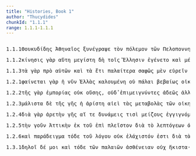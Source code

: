 ```yaml
---
title: "Histories, Book 1"
author: "Thucydides"
chunkId: "1.1.1"
range: 1.1.1-1.1.1
---
```


<pre class="greek prose syntax" data-urn="urn:cts:greekLit:tlg0003.tlg001"><p><span class="subdoc" data-subdoc="1.1.1">1.1.1</span><span class="sentence"><span class=" nominative" data-flags="n-s---mn-" data-head="3" data-id="1" data-lemma="Θουκυδίδης">Θουκυδίδης </span><span class=" nominative" data-flags="n-s---mn-" data-head="1" data-id="2" data-lemma="Ἀθηναῖος">Ἀθηναῖος </span><span class="verb " data-def="write, note down, have" data-flags="v3saia---" data-head="0" data-id="3" data-lemma="συγγράφω">ξυνέγραψε </span><span class=" accusative" data-flags="l-s---ma-" data-head="5" data-id="4" data-lemma="ὁ">τὸν </span><span class=" accusative" data-def="war, battle, fight, single combat" data-flags="n-s---ma-" data-head="10" data-id="5" data-lemma="πόλεμος">πόλεμον </span><span class=" genitive" data-flags="l-p---mg-" data-head="7" data-id="6" data-lemma="ὁ">τῶν </span><span class=" genitive" data-def="" data-flags="n-p---mg-" data-head="8" data-id="7" data-lemma="Πελοποννήσιοι">Πελοποννησίων </span><span class=" " data-flags="c--------" data-head="5" data-id="8" data-lemma="καί">καὶ </span><span class=" genitive" data-flags="n-p---mg-" data-head="8" data-id="9" data-lemma="Ἀθήναιος">Ἀθηναίων</span><span class=" " data-flags="u--------" data-head="3" data-id="10" data-lemma=",">, </span><span class=" " data-def="so, thus, as, how" data-flags="c--------" data-head="10" data-id="11" data-lemma="ὡς">ὡς </span><span class="verb " data-def="to be at war, make war, with" data-flags="v3paia---" data-head="11" data-id="12" data-lemma="πολεμέω">ἐπολέμησαν </span><span class=" " data-def="on the side of, in the direction of, from, at, to, práti" data-flags="r--------" data-head="12" data-id="13" data-lemma="πρός">πρὸς </span><span class=" accusative" data-def="of one another, to one another, one another, mutually, reciprocally, one another" data-flags="p-p---ma-" data-head="13" data-id="14" data-lemma="ἀλλήλων">ἀλλήλους</span><span class=" " data-flags="u--------" data-head="19" data-id="15" data-lemma=",">, </span><span class="verb nominative" data-def="to be first, begin, make a beginning, to be the aggressor" data-flags="v-sapmmn-" data-head="19" data-id="16" data-lemma="ἄρχω">ἀρξάμενος </span><span class=" " data-def="straight, direct, the vertical, by the straight road" data-flags="d--------" data-head="16" data-id="17" data-lemma="εὐθύς">εὐθὺς </span><span class="verb genitive" data-flags="v-sppeng-" data-head="16" data-id="18" data-lemma="καθιστάω">καθισταμένου </span><span class=" " data-flags="c--------" data-head="3" data-id="19" data-lemma="καί">καὶ </span><span class="verb nominative" data-def="hope for, look for, expect, hope to" data-flags="v-sapamn-" data-head="19" data-id="20" data-lemma="ἐλπίζω">ἐλπίσας </span><span class=" accusative" data-def="big, full-grown, elder" data-flags="a-s---ma-" data-head="24" data-id="21" data-lemma="μέγας">μέγαν </span><span class=" " data-flags="d--------" data-head="24" data-id="22" data-lemma="τε">τε </span><span class="verb " data-flags="v--fnm---" data-head="20" data-id="23" data-lemma="εἰμί">ἔσεσθαι </span><span class=" " data-flags="c--------" data-head="23" data-id="24" data-lemma="καί">καὶ </span><span class=" accusative" data-def="worthy of mention, remarkable, of note, important, worthy" data-flags="a-s---mas" data-head="24" data-id="25" data-lemma="ἀξιόλογος">ἀξιολογώτατον </span><span class=" genitive" data-flags="l-p---mg-" data-head="27" data-id="26" data-lemma="ὁ">τῶν </span><span class="verb genitive" data-def="come forward, came in sight, to be born before, exist before" data-flags="v-prpemg-" data-head="25" data-id="27" data-lemma="προγίγνομαι">προγεγενημένων</span><span class=" " data-flags="u--------" data-head="24" data-id="28" data-lemma=",">, </span><span class="verb nominative" data-def="assign, ordain, appoint, am arranging" data-flags="v-sppemn-" data-head="40" data-id="29" data-lemma="τεκμαίρομαι">τεκμαιρόμενος </span><span class=" " data-flags="c--------" data-head="29" data-id="30" data-lemma="ὅτι">ὅτι </span><span class="verb nominative" data-def="to be in full bloom, at the prime, flourish, abound in, to be strong enough" data-flags="v-pppamn-" data-head="33" data-id="31" data-lemma="ἀκμάζω">ἀκμάζοντές </span><span class=" " data-flags="d--------" data-head="40" data-id="32" data-lemma="τε">τε </span><span class="verb " data-flags="v3piia---" data-head="30" data-id="33" data-lemma="εἶμι">ᾖσαν </span><span class=" " data-def="into, to, into" data-flags="r--------" data-head="36" data-id="34" data-lemma="εἰς">ἐς </span><span class=" accusative" data-def="self, him, her, it, the very one, the same" data-flags="a-s---ma-" data-head="34" data-id="35" data-lemma="αὐτός">αὐτὸν </span><span class=" nominative" data-def="either, both of two, each one" data-flags="a-p---mn-" data-head="33" data-id="36" data-lemma="ἀμφότερος">ἀμφότεροι </span><span class=" dative" data-def="preparation, to be prepared, preparation" data-flags="n-s---fd-" data-head="31" data-id="37" data-lemma="παρασκευή">παρασκευῇ </span><span class=" dative" data-flags="l-s---fd-" data-head="37" data-id="38" data-lemma="ὁ">τῇ </span><span class=" dative" data-flags="a-s---fd-" data-head="37" data-id="39" data-lemma="πᾶς">πάσῃ </span><span class=" " data-flags="c--------" data-head="3" data-id="40" data-lemma="καί">καὶ </span><span class=" accusative" data-flags="l-s---na-" data-head="43" data-id="41" data-lemma="ὁ">τὸ </span><span class=" accusative" data-flags="a-s---na-" data-head="43" data-id="42" data-lemma="ἄλλος">ἄλλο </span><span class=" accusative" data-def="Hellenic, Greek, the Greek language, the Greeks" data-flags="a-s---na-" data-head="45" data-id="43" data-lemma="Ἑλληνικός">Ἑλληνικὸν </span><span class="verb nominative" data-def="Inscr. destombeaux des rois, I know, a)ware" data-flags="v-sppamn-" data-head="40" data-id="44" data-lemma="ὁράω">ὁρῶν </span><span class="verb accusative" data-flags="v-sppena-" data-head="48" data-id="45" data-lemma="συνιστάω">ξυνιστάμενον </span><span class=" " data-def="on the side of, in the direction of, from, at, to, práti" data-flags="r--------" data-head="45" data-id="46" data-lemma="πρός">πρὸς </span><span class=" accusative" data-def="each of two, each singly, both" data-flags="a-p---ma-" data-head="46" data-id="47" data-lemma="ἑκάτερος">ἑκατέρους</span><span class=" " data-flags="u--------" data-head="44" data-id="48" data-lemma=",">, </span><span class=" accusative" data-flags="l-s---na-" data-head="58" data-id="49" data-lemma="ὁ">τὸ </span><span class=" " data-def="indeed, of a truth, but, indeed" data-flags="d--------" data-head="54" data-id="50" data-lemma="μέν">μὲν </span><span class=" " data-def="straight, direct, the vertical, by the straight road" data-flags="d--------" data-head="58" data-id="51" data-lemma="εὐθύς">εὐθύς</span><span class=" " data-flags="u--------" data-head="58" data-id="52" data-lemma=",">, </span><span class=" accusative" data-flags="l-s---na-" data-head="56" data-id="53" data-lemma="ὁ">τὸ </span><span class=" " data-flags="c--------" data-head="48" data-id="54" data-lemma="δέ">δὲ </span><span class=" " data-flags="d--------" data-head="56" data-id="55" data-lemma="καί">καὶ </span><span class="verb accusative" data-flags="v-sppena-" data-head="54" data-id="56" data-lemma="διανοέομαι">διανοούμενον</span><span class=" " data-flags="u--------" data-head="0" data-id="57" data-lemma=".">. </span></span></p><p><span class="subdoc" data-subdoc="1.1.2">1.1.2</span><span class="sentence"><span class=" nominative" data-def="motion, emotions, dance" data-flags="n-s---fn-" data-head="18" data-id="1" data-lemma="κίνησις">κίνησις </span><span class=" " data-def="for, yes, . . , no, ay doubtless" data-flags="d--------" data-head="18" data-id="2" data-lemma="γάρ">γὰρ </span><span class=" nominative" data-def="this, u, this man here" data-flags="a-s---fn-" data-head="1" data-id="3" data-lemma="οὗτος">αὕτη </span><span class=" nominative" data-def="big, full-grown, elder" data-flags="a-s---fn-" data-head="8" data-id="4" data-lemma="μέγας">μεγίστη </span><span class=" " data-flags="d--------" data-head="4" data-id="5" data-lemma="δή">δὴ </span><span class=" dative" data-flags="l-p---md-" data-head="7" data-id="6" data-lemma="ὁ">τοῖς </span><span class=" dative" data-def="the Thessalian tribe of which Hellen was the reputed chief, non-Egyptian, pagan" data-flags="n-p---md-" data-head="9" data-id="7" data-lemma="Ἕλλην">Ἕλλησιν </span><span class="verb " data-def="come into a new state of being, come into being, to be born" data-flags="v3saim---" data-head="18" data-id="8" data-lemma="γίγνομαι">ἐγένετο </span><span class=" " data-flags="c--------" data-head="4" data-id="9" data-lemma="καί">καὶ </span><span class=" dative" data-def="share, portion, allotment, heritage, lot, destiny" data-flags="n-s---nd-" data-head="9" data-id="10" data-lemma="μέρος">μέρει </span><span class=" dative" data-def="any one, any thing, who? what?, si se" data-flags="a-s---nd-" data-head="10" data-id="11" data-lemma="τις">τινὶ </span><span class=" genitive" data-flags="l-p---mg-" data-head="13" data-id="12" data-lemma="ὁ">τῶν </span><span class=" genitive" data-def="barbarous, non-Greek, foreign, all non-Greek-speaking peoples" data-flags="n-p---mg-" data-head="10" data-id="13" data-lemma="βάρβαρος">βαρβάρων</span><span class=" " data-flags="u--------" data-head="15" data-id="14" data-lemma=",">, </span><span class=" " data-def="so, thus, as, how" data-flags="c--------" data-head="23" data-id="15" data-lemma="ὡς">ὡς </span><span class=" " data-flags="d--------" data-head="17" data-id="16" data-lemma="δέ">δὲ </span><span class="verb " data-def="said, avocam, vac" data-flags="v--ana---" data-head="15" data-id="17" data-lemma="εἶπον">εἰπεῖν </span><span class=" " data-flags="c--------" data-head="0" data-id="18" data-lemma="καί">καὶ </span><span class=" " data-flags="r--------" data-head="24" data-id="19" data-lemma="ἐπί">ἐπὶ </span><span class=" accusative" data-def="most, greatest, largest, most in vogue, the greatest number" data-flags="a-s---na-" data-head="19" data-id="20" data-lemma="πλεῖστος">πλεῖστον </span><span class=" genitive" data-def="man, gods, the men" data-flags="n-p---mg-" data-head="20" data-id="21" data-lemma="ἄνθρωπος">ἀνθρώπων</span><span class=" " data-flags="u--------" data-head="0" data-id="22" data-lemma=".">. </span></span></p><p><span class="subdoc" data-subdoc="1.1.3">1.1.3</span><span class="sentence"><span class=" accusative" data-flags="l-p---na-" data-head="5" data-id="1" data-lemma="ὁ">τὰ </span><span class=" " data-def="for, yes, . . , no, ay doubtless" data-flags="d--------" data-head="19" data-id="2" data-lemma="γάρ">γὰρ </span><span class=" " data-def="before, forth, before, in front of, in front of" data-flags="r--------" data-head="1" data-id="3" data-lemma="πρό">πρὸ </span><span class=" genitive" data-def="self, him, her, it, the very one, the same" data-flags="p-p---ng-" data-head="3" data-id="4" data-lemma="αὐτός">αὐτῶν </span><span class=" " data-flags="c--------" data-head="11" data-id="5" data-lemma="καί">καὶ </span><span class=" accusative" data-flags="l-p---na-" data-head="8" data-id="6" data-lemma="ὁ">τὰ </span><span class=" " data-def="yet, still, ever, already" data-flags="d--------" data-head="8" data-id="7" data-lemma="ἔτι">ἔτι </span><span class=" accusative" data-def="old in years, aged, a dotard" data-flags="a-p---nac" data-head="5" data-id="8" data-lemma="παλαιός">παλαίτερα </span><span class=" " data-def="clear, plain, distinct, distinctly legible, prominent" data-flags="d--------" data-head="11" data-id="9" data-lemma="σαφής">σαφῶς </span><span class=" " data-def="indeed, of a truth, but, indeed" data-flags="d--------" data-head="19" data-id="10" data-lemma="μέν">μὲν </span><span class="verb " data-def="find, find that, found" data-flags="v--ana---" data-head="16" data-id="11" data-lemma="εὑρίσκω">εὑρεῖν </span><span class=" " data-def="through, in a line, right through" data-flags="r--------" data-head="16" data-id="12" data-lemma="διά">διὰ </span><span class=" genitive" data-def="time, a, time" data-flags="n-s---mg-" data-head="14" data-id="13" data-lemma="χρόνος">χρόνου </span><span class=" accusative" data-def="great number, multitude, mass, greater number" data-flags="n-s---na-" data-head="12" data-id="14" data-lemma="πλῆθος">πλῆθος </span><span class=" nominative" data-def="unable, without strength, powerless, weakly, disabled for service" data-flags="a-p---nn-" data-head="16" data-id="15" data-lemma="ἀδύνατος">ἀδύνατα </span><span class="verb " data-flags="v3siia---" data-head="19" data-id="16" data-lemma="εἰμί">ἦν</span><span class=" " data-flags="u--------" data-head="16" data-id="17" data-lemma=",">, </span><span class=" " data-def="from out of, from, out of, forth from" data-flags="r--------" data-head="30" data-id="18" data-lemma="ἐκ">ἐκ </span><span class=" " data-flags="c--------" data-head="0" data-id="19" data-lemma="δέ">δὲ </span><span class=" genitive" data-def="sure sign, token, sure symptom" data-flags="n-p---ng-" data-head="18" data-id="20" data-lemma="τεκμήριον">τεκμηρίων </span><span class=" genitive" data-flags="p-p---ng-" data-head="23" data-id="21" data-lemma="ὅς">ὧν </span><span class=" " data-flags="r--------" data-head="26" data-id="22" data-lemma="ἐπί">ἐπὶ </span><span class=" accusative" data-flags="a-s---nas" data-head="22" data-id="23" data-lemma="μακρός">μακρότατον </span><span class="verb dative" data-def="behold, contemplate, examine, inspect, look out, watch" data-flags="v-sppamd-" data-head="25" data-id="24" data-lemma="σκοπέω">σκοποῦντί </span><span class=" dative" data-def="I at least, for my part, indeed, for myself, me, we two" data-flags="p1s---md-" data-head="27" data-id="25" data-lemma="ἐγώ">μοι </span><span class="verb " data-def="trust, put faith in, rely on, believe, believe" data-flags="v--ana---" data-head="27" data-id="26" data-lemma="πιστεύω">πιστεῦσαι </span><span class="verb " data-def="stand with the feet together, with closed feet, to be joined to" data-flags="v3spia---" data-head="20" data-id="27" data-lemma="συμβαίνω">ξυμβαίνει </span><span class=" " data-flags="d--------" data-head="29" data-id="28" data-lemma="οὐ">οὐ </span><span class=" accusative" data-def="big, full-grown, elder" data-flags="a-p---na-" data-head="31" data-id="29" data-lemma="μέγας">μεγάλα </span><span class="verb " data-def="use customarily, practise, to have, in common use" data-flags="v1spia---" data-head="19" data-id="30" data-lemma="νομίζω">νομίζω </span><span class="verb " data-def="come into a new state of being, come into being, to be born" data-flags="v--anm---" data-head="30" data-id="31" data-lemma="γίγνομαι">γενέσθαι </span><span class=" " data-flags="d--------" data-head="36" data-id="32" data-lemma="οὐτε">οὔτε </span><span class=" " data-flags="r--------" data-head="36" data-id="33" data-lemma="κατά">κατὰ </span><span class=" accusative" data-flags="l-p---ma-" data-head="35" data-id="34" data-lemma="ὁ">τοὺς </span><span class=" accusative" data-def="war, battle, fight, single combat" data-flags="n-p---ma-" data-head="33" data-id="35" data-lemma="πόλεμος">πολέμους </span><span class=" " data-flags="c--------" data-head="29" data-id="36" data-lemma="οὐτε">οὔτε </span><span class=" " data-def="into, to, into" data-flags="r--------" data-head="36" data-id="37" data-lemma="εἰς">ἐς </span><span class=" accusative" data-flags="l-p---na-" data-head="39" data-id="38" data-lemma="ὁ">τὰ </span><span class=" accusative" data-flags="p-p---na-" data-head="37" data-id="39" data-lemma="ἄλλος">ἄλλα</span><span class=" " data-flags="u--------" data-head="0" data-id="40" data-lemma=".">. </span></span></p><p><span class="subdoc" data-subdoc="1.2.1">1.2.1</span><span class="sentence"><span class="verb " data-def="A ren, bring to light, cause to appear, make" data-flags="v3spie---" data-head="12" data-id="1" data-lemma="φαίνω">φαίνεται </span><span class=" " data-def="for, yes, . . , no, ay doubtless" data-flags="d--------" data-head="12" data-id="2" data-lemma="γάρ">γὰρ </span><span class=" nominative" data-flags="l-s---fn-" data-head="6" data-id="3" data-lemma="ὁ">ἡ </span><span class=" " data-flags="d--------" data-head="6" data-id="4" data-lemma="νῦν">νῦν </span><span class=" nominative" data-def="part of Phthiotis, Northern Greece, all lands inhabited by Hellenes" data-flags="n-s---fn-" data-head="6" data-id="5" data-lemma="Ἑλλάς">Ἑλλὰς </span><span class="verb nominative" data-def="call, summon, they had been summoned, demand, require" data-flags="v-sppefn-" data-head="1" data-id="6" data-lemma="καλέω">καλουμένη </span><span class=" " data-flags="d--------" data-head="8" data-id="7" data-lemma="οὐ">οὐ </span><span class=" " data-def="long ago, once upon a time, long" data-flags="d--------" data-head="10" data-id="8" data-lemma="πάλαι">πάλαι </span><span class=" " data-def="firm, steady, terra firma, steadfast, durable" data-flags="d--------" data-head="10" data-id="9" data-lemma="βέβαιος">βεβαίως </span><span class=" nominative" data-def="inhabited region, the Greek world, the inhabited world" data-flags="n-s---fn-" data-head="1" data-id="10" data-lemma="οἰκουμένη">οἰκουμένη</span><span class=" " data-flags="u--------" data-head="1" data-id="11" data-lemma=",">, </span><span class=" " data-flags="c--------" data-head="0" data-id="12" data-lemma="ἀλλὰ">ἀλλὰ </span><span class=" nominative" data-def="migration, Aër" data-flags="n-p---fn-" data-head="30" data-id="13" data-lemma="μετανάστασις">μεταναστάσεις </span><span class=" " data-flags="d--------" data-head="18" data-id="14" data-lemma="τε">τε </span><span class="verb nominative" data-flags="v-pppafn-" data-head="30" data-id="15" data-lemma="εἰμί">οὖσαι </span><span class=" accusative" data-flags="l-p---na-" data-head="17" data-id="16" data-lemma="ὁ">τὰ </span><span class=" accusative" data-def="before, in front, fore, in front" data-flags="a-p---na-" data-head="15" data-id="17" data-lemma="πρότερος">πρότερα </span><span class=" " data-flags="c--------" data-head="12" data-id="18" data-lemma="καί">καὶ </span><span class=" " data-def="easy, ready, easy to make, do" data-flags="d--------" data-head="23" data-id="19" data-lemma="ῥᾴδιος">ῥᾳδίως </span><span class=" nominative" data-def="each, each, every one" data-flags="a-p---mn-" data-head="31" data-id="20" data-lemma="ἕκαστος">ἕκαστοι </span><span class=" accusative" data-flags="l-s---fa-" data-head="23" data-id="21" data-lemma="ὁ">τὴν </span><span class=" genitive" data-def="Stadtrecht von Gortyn, of himself, herself, itself, itself, absolutely" data-flags="p-p---mg-" data-head="21" data-id="22" data-lemma="ἑαυτοῦ">ἑαυτῶν </span><span class="verb nominative" data-def="" data-flags="v-pppamn-" data-head="31" data-id="23" data-lemma="ἀπολιμπάνω">ἀπολείποντες </span><span class="verb nominative" data-def="constrain, they used force, to be hard pressed" data-flags="v-pppemn-" data-head="31" data-id="24" data-lemma="βιάζω">βιαζόμενοι </span><span class=" " data-def="úpa, uf, from under" data-flags="r--------" data-head="24" data-id="25" data-lemma="ὑπό">ὑπό </span><span class=" genitive" data-def="any one, any thing, who? what?, si se" data-flags="p-p---mg-" data-head="25" data-id="26" data-lemma="τις">τινων </span><span class=" " data-def="ever, always, Eq, until now" data-flags="d--------" data-head="28" data-id="27" data-lemma="ἀεί">αἰεὶ </span><span class=" genitive" data-flags="a-p---mgc" data-head="26" data-id="28" data-lemma="πλείων">πλειόνων</span><span class=" " data-flags="u--------" data-head="0" data-id="29" data-lemma=".">. </span></span></p><p><span class="subdoc" data-subdoc="1.2.2">1.2.2</span><span class="sentence"><span class=" genitive" data-flags="l-s---fg-" data-head="3" data-id="1" data-lemma="ὁ">τῆς </span><span class=" " data-def="for, yes, . . , no, ay doubtless" data-flags="d--------" data-head="61" data-id="2" data-lemma="γάρ">γὰρ </span><span class=" genitive" data-def="commerce, commerce, trade by sea" data-flags="n-s---fg-" data-head="5" data-id="3" data-lemma="ἐμπορία">ἐμπορίας </span><span class=" " data-flags="d--------" data-head="5" data-id="4" data-lemma="οὐ">οὐκ </span><span class="verb genitive" data-flags="v-sppafg-" data-head="7" data-id="5" data-lemma="εἰμί">οὔσης</span><span class=" " data-flags="u--------" data-head="5" data-id="6" data-lemma=",">, </span><span class=" " data-flags="c--------" data-head="61" data-id="7" data-lemma="οὐδέ">οὐδ̓ </span><span class="verb nominative" data-def="" data-flags="v-pppamn-" data-head="7" data-id="8" data-lemma="ἐπιμίγνυμι">ἐπιμειγνύντες </span><span class=" " data-flags="d--------" data-head="8" data-id="9" data-lemma="ἀδεής">ἀδεῶς </span><span class=" dative" data-def="of one another, to one another, one another, mutually, reciprocally, one another" data-flags="p-p---md-" data-head="8" data-id="10" data-lemma="ἀλλήλων">ἀλλήλοις </span><span class=" " data-flags="d--------" data-head="14" data-id="11" data-lemma="οὐτε">οὔτε </span><span class=" " data-flags="r--------" data-head="14" data-id="12" data-lemma="κατά">κατὰ </span><span class=" accusative" data-flags="n-s---fa-" data-head="12" data-id="13" data-lemma="Γαῖα">γῆν </span><span class=" " data-flags="c--------" data-head="8" data-id="14" data-lemma="οὐτε">οὔτε </span><span class=" " data-def="through, in a line, right through" data-flags="r--------" data-head="14" data-id="15" data-lemma="διά">διὰ </span><span class=" genitive" data-def="sea, sea, salt lake" data-flags="n-s---fg-" data-head="15" data-id="16" data-lemma="θάλασσα">θαλάσσης</span><span class=" " data-flags="u--------" data-head="7" data-id="17" data-lemma=",">, </span><span class="verb nominative" data-def="deal out, dispense, distribute, leave" data-flags="v-pppemn-" data-head="47" data-id="18" data-lemma="νέμω">νεμόμενοί </span><span class=" " data-flags="d--------" data-head="47" data-id="19" data-lemma="τε">τε </span><span class=" accusative" data-flags="l-p---na-" data-head="18" data-id="20" data-lemma="ὁ">τὰ </span><span class=" genitive" data-def="Stadtrecht von Gortyn, of himself, herself, itself, itself, absolutely" data-flags="p-p---mg-" data-head="20" data-id="21" data-lemma="ἑαυτοῦ">αὑτῶν </span><span class=" nominative" data-def="each, each, every one" data-flags="a-p---mn-" data-head="18" data-id="22" data-lemma="ἕκαστος">ἕκαστοι </span><span class=" accusative" data-def="as great as, how great, as much as, how much, as far as, how far" data-flags="a-s---na-" data-head="24" data-id="23" data-lemma="ὅσος">ὅσον </span><span class="verb " data-def="live off, to live off, live poorly" data-flags="v--pna---" data-head="20" data-id="24" data-lemma="ἀποζάω">ἀποζῆν </span><span class=" " data-flags="d--------" data-head="47" data-id="25" data-lemma="καί">καὶ </span><span class=" accusative" data-def="sum, that which is over and above, surplus, abundance, residuum" data-flags="n-s---fa-" data-head="29" data-id="26" data-lemma="περιουσία">περιουσίαν </span><span class=" genitive" data-def="need, a thing that one needs, uses" data-flags="n-p---ng-" data-head="26" data-id="27" data-lemma="χρῆμα">χρημάτων </span><span class=" " data-flags="d--------" data-head="29" data-id="28" data-lemma="οὐ">οὐκ </span><span class="verb nominative" data-flags="v-pppamn-" data-head="30" data-id="29" data-lemma="ἔχω">ἔχοντες </span><span class=" " data-flags="c--------" data-head="47" data-id="30" data-lemma="οὐδέ">οὐδὲ </span><span class=" accusative" data-def="earth, heaven, land" data-flags="n-s---fa-" data-head="32" data-id="31" data-lemma="γῆ">γῆν </span><span class="verb nominative" data-def="of the thing planted, plant, plant for oneself, beget, engender" data-flags="v-pppamn-" data-head="30" data-id="32" data-lemma="φυτεύω">φυτεύοντες</span><span class=" " data-flags="u--------" data-head="30" data-id="33" data-lemma=",">, </span><span class=" accusative" data-def="unseen, invisible, unknown, obscure, by an unknown hand" data-flags="a-s---na-" data-head="35" data-id="34" data-lemma="ἄδηλος">ἄδηλον </span><span class="verb accusative" data-flags="v-sppana-" data-head="30" data-id="35" data-lemma="εἰμί">ὂν </span><span class=" " data-def="when, when, when" data-flags="d--------" data-head="44" data-id="36" data-lemma="ὁπότε">ὁπότε </span><span class=" nominative" data-def="any one, any thing, who? what?, si se" data-flags="p-s---mn-" data-head="44" data-id="37" data-lemma="τις">τις </span><span class="verb nominative" data-def="come upon, approach, come suddenly upon" data-flags="v-sapamn-" data-head="44" data-id="38" data-lemma="ἐπέρχομαι">ἐπελθὼν </span><span class=" " data-flags="d--------" data-head="40" data-id="39" data-lemma="καί">καὶ </span><span class=" genitive" data-def="unwalled, unfortified, not walled off" data-flags="a-p---mg-" data-head="42" data-id="40" data-lemma="ἀτείχιστος">ἀτειχίστων </span><span class=" " data-flags="d--------" data-head="42" data-id="41" data-lemma="ἅμα">ἅμα </span><span class="verb genitive" data-flags="v-pppamg-" data-head="44" data-id="42" data-lemma="εἰμί">ὄντων </span><span class=" nominative" data-flags="a-s---mn-" data-head="37" data-id="43" data-lemma="ἄλλος">ἄλλος </span><span class="verb " data-def="take away from, took, from" data-flags="v3sasm---" data-head="35" data-id="44" data-lemma="ἀφαιρέω">ἀφαιρήσεται</span><span class=" " data-flags="u--------" data-head="35" data-id="45" data-lemma=",">, </span><span class=" genitive" data-flags="l-s---fg-" data-head="51" data-id="46" data-lemma="ὁ">τῆς </span><span class=" " data-flags="c--------" data-head="61" data-id="47" data-lemma="τε">τε </span><span class=" " data-flags="r--------" data-head="51" data-id="48" data-lemma="κατά">καθ̓ </span><span class=" accusative" data-def="day, at daybreak, in the day" data-flags="n-s---fa-" data-head="48" data-id="49" data-lemma="ἡμέρα">ἡμέραν </span><span class=" genitive" data-def="of, with, by force:, constraining, applying force" data-flags="a-s---fg-" data-head="51" data-id="50" data-lemma="ἀναγκαῖος">ἀναγκαίου </span><span class=" genitive" data-def="nourishment, food, the means of maintaining, provisions, forage" data-flags="n-s---fg-" data-head="55" data-id="51" data-lemma="τροφή">τροφῆς </span><span class=" " data-def="everywhere, altogether, absolutely, at all" data-flags="d--------" data-head="55" data-id="52" data-lemma="πανταχοῦ">πανταχοῦ </span><span class=" " data-flags="d--------" data-head="55" data-id="53" data-lemma="ἄν">ἂν </span><span class="verb nominative" data-def="go before, lead the way, precede, to go before" data-flags="v-pppemn-" data-head="47" data-id="54" data-lemma="ἡγέομαι">ἡγούμενοι </span><span class="verb " data-def="rule over, have, hold power" data-flags="v--pna---" data-head="54" data-id="55" data-lemma="ἐπικρατέω">ἐπικρατεῖν</span><span class=" " data-flags="u--------" data-head="47" data-id="56" data-lemma=",">, </span><span class=" " data-flags="d--------" data-head="58" data-id="57" data-lemma="οὐ">οὐ </span><span class=" " data-def="difficult, hard to bear, painful, grievous, severity" data-flags="d--------" data-head="59" data-id="58" data-lemma="χαλεπός">χαλεπῶς </span><span class="verb " data-def="make rise up and depart, send away, cause to depart, arise and go away, depart again" data-flags="v3piie---" data-head="61" data-id="59" data-lemma="ἀπανίστημι">ἀπανίσταντο</span><span class=" " data-flags="u--------" data-head="59" data-id="60" data-lemma=",">, </span><span class=" " data-flags="c--------" data-head="0" data-id="61" data-lemma="καί">καὶ </span><span class=" " data-def="through, in a line, right through" data-flags="r--------" data-head="68" data-id="62" data-lemma="διά">δἰ </span><span class=" accusative" data-def="self, him, her, it, the very one, the same" data-flags="p-s---na-" data-head="62" data-id="63" data-lemma="αὐτός">αὐτὸ </span><span class=" " data-flags="d--------" data-head="68" data-id="64" data-lemma="οὐτε">οὔτε </span><span class=" dative" data-def="greatness, magnitude, stature, size" data-flags="n-s---nd-" data-head="68" data-id="65" data-lemma="μέγεθος">μεγέθει </span><span class=" genitive" data-def="city, the citadel, the citadel" data-flags="n-p---fg-" data-head="65" data-id="66" data-lemma="πόλις">πόλεων </span><span class="verb " data-def="to be strong, had, strength" data-flags="v3piia---" data-head="61" data-id="67" data-lemma="ἰσχύω">ἴσχυον </span><span class=" " data-flags="c--------" data-head="67" data-id="68" data-lemma="οὐτε">οὔτε </span><span class=" dative" data-flags="l-s---fd-" data-head="71" data-id="69" data-lemma="ὁ">τῇ </span><span class=" dative" data-flags="a-s---fd-" data-head="71" data-id="70" data-lemma="ἄλλος">ἄλλῃ </span><span class=" dative" data-def="preparation, to be prepared, preparation" data-flags="n-s---fd-" data-head="68" data-id="71" data-lemma="παρασκευή">παρασκευῇ</span><span class=" " data-flags="u--------" data-head="0" data-id="72" data-lemma=".">. </span></span></p><p><span class="subdoc" data-subdoc="1.2.3">1.2.3</span><span class="sentence"><span class=" " data-flags="d--------" data-head="12" data-id="1" data-lemma="μάλιστα">μάλιστα </span><span class=" " data-flags="d--------" data-head="12" data-id="2" data-lemma="δέ">δὲ </span><span class=" genitive" data-flags="l-s---fg-" data-head="4" data-id="3" data-lemma="ὁ">τῆς </span><span class=" genitive" data-def="earth, heaven, land" data-flags="n-s---fg-" data-head="6" data-id="4" data-lemma="γῆ">γῆς </span><span class=" nominative" data-flags="l-s---fn-" data-head="6" data-id="5" data-lemma="ὁ">ἡ </span><span class=" nominative" data-def="best, best, noblest" data-flags="a-s---fn-" data-head="13" data-id="6" data-lemma="ἄριστος">ἀρίστη </span><span class=" " data-def="ever, always, Eq, until now" data-flags="d--------" data-head="12" data-id="7" data-lemma="ἀεί">αἰεὶ </span><span class=" accusative" data-flags="l-p---fa-" data-head="9" data-id="8" data-lemma="ὁ">τὰς </span><span class=" accusative" data-def="change, changing, exchange, barter, traffic" data-flags="n-p---fa-" data-head="12" data-id="9" data-lemma="μεταβολή">μεταβολὰς </span><span class=" genitive" data-flags="l-p---mg-" data-head="11" data-id="10" data-lemma="ὁ">τῶν </span><span class=" genitive" data-def="inhabitant, colonist" data-flags="n-p---mg-" data-head="9" data-id="11" data-lemma="οἰκήτωρ">οἰκητόρων </span><span class="verb " data-flags="v3siia---" data-head="0" data-id="12" data-lemma="ἔχω">εἶχεν</span><span class=" " data-flags="u--------" data-head="12" data-id="13" data-lemma=",">, </span><span class=" nominative" data-flags="l-s---fn-" data-head="18" data-id="14" data-lemma="ὁ">ἥ </span><span class=" " data-flags="d--------" data-head="29" data-id="15" data-lemma="τε">τε </span><span class=" " data-flags="d--------" data-head="18" data-id="16" data-lemma="νῦν">νῦν </span><span class=" nominative" data-flags="n-s---fn-" data-head="18" data-id="17" data-lemma="Θεσσαλίη">Θεσσαλία </span><span class="verb nominative" data-def="call, summon, they had been summoned, demand, require" data-flags="v-sppefn-" data-head="29" data-id="18" data-lemma="καλέω">καλουμένη </span><span class=" " data-flags="d--------" data-head="29" data-id="19" data-lemma="καί">καὶ </span><span class=" nominative" data-flags="n-s---fn-" data-head="29" data-id="20" data-lemma="Βοιωτία">Βοιωτία </span><span class=" genitive" data-def="the Peloponnesus" data-flags="n-s---fg-" data-head="24" data-id="21" data-lemma="Πελοπόννησος">Πελοποννήσου </span><span class=" " data-flags="d--------" data-head="29" data-id="22" data-lemma="τε">τε </span><span class=" nominative" data-flags="l-p---nn-" data-head="24" data-id="23" data-lemma="ὁ">τὰ </span><span class=" nominative" data-def="many, many, many" data-flags="a-p---nn-" data-head="29" data-id="24" data-lemma="πολύς">πολλὰ </span><span class=" " data-def="except, save, short of, save in respect of" data-flags="r--------" data-head="24" data-id="25" data-lemma="πλήν">πλὴν </span><span class=" genitive" data-def="Arcadia" data-flags="n-s---fg-" data-head="25" data-id="26" data-lemma="Ἀρκαδία">Ἀρκαδίας</span><span class=" " data-flags="u--------" data-head="24" data-id="27" data-lemma=",">, </span><span class=" genitive" data-flags="l-s---fg-" data-head="30" data-id="28" data-lemma="ὁ">τῆς </span><span class=" " data-flags="c--------" data-head="13" data-id="29" data-lemma="τε">τε </span><span class=" genitive" data-flags="p-s---fg-" data-head="35" data-id="30" data-lemma="ἄλλος">ἄλλης </span><span class=" nominative" data-def="as great as, how great, as much as, how much, as far as, how far" data-flags="a-p---nn-" data-head="32" data-id="31" data-lemma="ὅσος">ὅσα </span><span class="verb " data-flags="v3siia---" data-head="35" data-id="32" data-lemma="εἰμί">ἦν </span><span class=" nominative" data-def="strongest, mightiest, the best, the strength" data-flags="a-p---nn-" data-head="32" data-id="33" data-lemma="κράτιστος">κράτιστα</span><span class=" " data-flags="u--------" data-head="0" data-id="34" data-lemma=".">. </span></span></p><p><span class="subdoc" data-subdoc="1.2.4">1.2.4</span><span class="sentence"><span class=" " data-def="through, in a line, right through" data-flags="r--------" data-head="12" data-id="1" data-lemma="διά">διὰ </span><span class=" " data-def="for, yes, . . , no, ay doubtless" data-flags="d--------" data-head="17" data-id="2" data-lemma="γάρ">γὰρ </span><span class=" accusative" data-def="goodness, excellence, manly, valour" data-flags="n-s---fa-" data-head="1" data-id="3" data-lemma="ἀρετή">ἀρετὴν </span><span class=" genitive" data-def="earth, heaven, land" data-flags="n-s---fg-" data-head="3" data-id="4" data-lemma="γῆ">γῆς </span><span class=" nominative" data-flags="l-p---fn-" data-head="7" data-id="5" data-lemma="ὁ">αἵ </span><span class=" " data-flags="d--------" data-head="17" data-id="6" data-lemma="τε">τε </span><span class=" nominative" data-def="power, might, bodily strength, strength, power, ability" data-flags="n-p---fn-" data-head="12" data-id="7" data-lemma="δύναμις">δυνάμεις </span><span class=" dative" data-def="any one, any thing, who? what?, si se" data-flags="p-p---md-" data-head="9" data-id="8" data-lemma="τις">τισὶ </span><span class=" nominative" data-def="big, full-grown, elder" data-flags="a-p---fnc" data-head="10" data-id="9" data-lemma="μέγας">μείζους </span><span class="verb nominative" data-def="to be born in, to be bred in, spring up, appear in" data-flags="v-pppefn-" data-head="12" data-id="10" data-lemma="ἐγγίγνομαι">ἐγγιγνόμεναι </span><span class=" accusative" data-def="placing, setting, erection, standing stone, pillar" data-flags="n-p---fa-" data-head="12" data-id="11" data-lemma="στάσις">στάσεις </span><span class="verb " data-def="make in, introduced by the poet's art, put in" data-flags="v3piia---" data-head="17" data-id="12" data-lemma="ἐμποιέω">ἐνεποίουν </span><span class=" " data-def="from out of, from, out of, forth from" data-flags="r--------" data-head="15" data-id="13" data-lemma="ἐκ">ἐξ </span><span class=" genitive" data-flags="p-p---fg-" data-head="13" data-id="14" data-lemma="ὅς">ὧν </span><span class="verb " data-def="destroy, waste, miscarry" data-flags="v3piie---" data-head="11" data-id="15" data-lemma="φθείρω">ἐφθείροντο</span><span class=" " data-flags="u--------" data-head="12" data-id="16" data-lemma=",">, </span><span class=" " data-flags="c--------" data-head="0" data-id="17" data-lemma="καί">καὶ </span><span class=" " data-flags="d--------" data-head="17" data-id="18" data-lemma="ἅμα">ἅμα </span><span class=" " data-def="úpa, uf, from under" data-flags="r--------" data-head="22" data-id="19" data-lemma="ὑπό">ὑπὸ </span><span class=" genitive" data-def="of another tribe, foreign, Aër, settled in another nome" data-flags="a-p---mg-" data-head="19" data-id="20" data-lemma="ἀλλόφυλος">ἀλλοφύλων </span><span class=" " data-def="" data-flags="d--------" data-head="22" data-id="21" data-lemma="μᾶλλον">μᾶλλον </span><span class="verb " data-def="plot, contrive against, plot against, lay snares for, tamper with" data-flags="v3piie---" data-head="17" data-id="22" data-lemma="ἐπιβουλεύω">ἐπεβουλεύοντο</span><span class=" " data-flags="u--------" data-head="0" data-id="23" data-lemma=".">. </span></span></p><p><span class="subdoc" data-subdoc="1.2.5">1.2.5</span><span class="sentence"><span class=" accusative" data-flags="l-s---fa-" data-head="3" data-id="1" data-lemma="ὁ">τὴν </span><span class=" " data-def="at least then, at all events, why yes" data-flags="d--------" data-head="14" data-id="2" data-lemma="γοῦν">γοῦν </span><span class=" accusative" data-flags="n-s---fa-" data-head="14" data-id="3" data-lemma="Ἀττική">Ἀττικὴν </span><span class=" " data-def="from out of, from, out of, forth from" data-flags="r--------" data-head="12" data-id="4" data-lemma="ἐκ">ἐκ </span><span class=" genitive" data-flags="l-s---ng-" data-head="4" data-id="5" data-lemma="ὁ">τοῦ </span><span class=" " data-flags="r--------" data-head="5" data-id="6" data-lemma="ἐπί">ἐπὶ </span><span class=" accusative" data-def="most, greatest, largest, most in vogue, the greatest number" data-flags="a-s---na-" data-head="6" data-id="7" data-lemma="πλεῖστος">πλεῖστον </span><span class=" " data-def="through, in a line, right through" data-flags="r--------" data-head="12" data-id="8" data-lemma="διά">διὰ </span><span class=" accusative" data-flags="l-s---na-" data-head="10" data-id="9" data-lemma="ὁ">τὸ </span><span class=" accusative" data-def="of a thin, poor soil, barren lands" data-flags="a-s---na-" data-head="8" data-id="10" data-lemma="λεπτόγειος">λεπτόγεων </span><span class=" accusative" data-def="not torn by faction, not liable to disturbance, free from faction" data-flags="a-s---fa-" data-head="12" data-id="11" data-lemma="ἀστασίαστος">ἀστασίαστον </span><span class="verb accusative" data-flags="v-sppafa-" data-head="3" data-id="12" data-lemma="εἰμί">οὖσαν </span><span class=" nominative" data-def="man, gods, the men" data-flags="n-p---mn-" data-head="14" data-id="13" data-lemma="ἄνθρωπος">ἄνθρωποι </span><span class="verb " data-def="inhabit, have, enjoy, to be inhabited" data-flags="v3piia---" data-head="0" data-id="14" data-lemma="οἰκέω">ᾤκουν </span><span class=" nominative" data-flags="l-p---mn-" data-head="13" data-id="15" data-lemma="ὁ">οἱ </span><span class=" nominative" data-def="self, him, her, it, the very one, the same" data-flags="a-p---mn-" data-head="13" data-id="16" data-lemma="αὐτός">αὐτοὶ </span><span class=" " data-def="ever, always, Eq, until now" data-flags="d--------" data-head="14" data-id="17" data-lemma="ἀεί">αἰεί</span><span class=" " data-flags="u--------" data-head="0" data-id="18" data-lemma=".">. </span></span></p><p><span class="subdoc" data-subdoc="1.2.6">1.2.6</span><span class="sentence"><span class=" " data-flags="d--------" data-head="8" data-id="1" data-lemma="καί">καὶ </span><span class=" nominative" data-def="pattern, model, model, plan" data-flags="n-s---nn-" data-head="8" data-id="2" data-lemma="παράδειγμα">παράδειγμα </span><span class=" nominative" data-def="this, nearer, more remote" data-flags="a-s---nn-" data-head="2" data-id="3" data-lemma="ὅδε">τόδε </span><span class=" genitive" data-flags="l-s---mg-" data-head="5" data-id="4" data-lemma="ὁ">τοῦ </span><span class=" genitive" data-def="computation, reckoning, account, accounts" data-flags="n-s---mg-" data-head="2" data-id="5" data-lemma="λόγος">λόγου </span><span class=" " data-flags="d--------" data-head="7" data-id="6" data-lemma="οὐ">οὐκ </span><span class=" nominative" data-def="smallest, least, least, narrowly" data-flags="a-s---nn-" data-head="2" data-id="7" data-lemma="ἐλάχιστος">ἐλάχιστόν </span><span class="verb " data-flags="v3spia---" data-head="0" data-id="8" data-lemma="εἰμί">ἐστι </span><span class=" " data-def="through, in a line, right through" data-flags="r--------" data-head="17" data-id="9" data-lemma="διά">διὰ </span><span class=" accusative" data-flags="l-p---fa-" data-head="11" data-id="10" data-lemma="ὁ">τὰς </span><span class=" accusative" data-def="change of abode, removal, migration, captivity, settlement" data-flags="n-p---fa-" data-head="9" data-id="11" data-lemma="μετοικία">μετοικίας </span><span class=" " data-def="into, to, into" data-flags="r--------" data-head="11" data-id="12" data-lemma="εἰς">ἐς </span><span class=" accusative" data-flags="l-p---na-" data-head="14" data-id="13" data-lemma="ὁ">τὰ </span><span class=" accusative" data-flags="p-p---na-" data-head="12" data-id="14" data-lemma="ἄλλος">ἄλλα </span><span class=" " data-flags="d--------" data-head="17" data-id="15" data-lemma="μή">μὴ </span><span class=" " data-flags="d--------" data-head="17" data-id="16" data-lemma="ὁμοῖος">ὁμοίως </span><span class="verb " data-def="increase, increase in power, strengthen, increase" data-flags="v--anp---" data-head="8" data-id="17" data-lemma="αὐξάνω">αὐξηθῆναι</span><span class=" " data-flags="u--------" data-head="0" data-id="18" data-lemma="·">· </span></span><span class="sentence"><span class=" " data-def="from out of, from, out of, forth from" data-flags="r--------" data-head="14" data-id="1" data-lemma="ἐκ">ἐκ </span><span class=" " data-def="for, yes, . . , no, ay doubtless" data-flags="d--------" data-head="20" data-id="2" data-lemma="γάρ">γὰρ </span><span class=" genitive" data-flags="l-s---fg-" data-head="5" data-id="3" data-lemma="ὁ">τῆς </span><span class=" genitive" data-flags="a-s---fg-" data-head="5" data-id="4" data-lemma="ἄλλος">ἄλλης </span><span class=" genitive" data-def="part of Phthiotis, Northern Greece, all lands inhabited by Hellenes" data-flags="n-s---fg-" data-head="1" data-id="5" data-lemma="Ἑλλάς">Ἑλλάδος </span><span class=" nominative" data-flags="l-p---mn-" data-head="14" data-id="6" data-lemma="ὁ">οἱ </span><span class=" dative" data-def="war, battle, fight, single combat" data-flags="n-s---md-" data-head="8" data-id="7" data-lemma="πόλεμος">πολέμῳ </span><span class=" " data-flags="c--------" data-head="10" data-id="8" data-lemma="ἤ">ἢ </span><span class=" dative" data-def="placing, setting, erection, standing stone, pillar" data-flags="n-s---fd-" data-head="8" data-id="9" data-lemma="στάσις">στάσει </span><span class="verb nominative" data-def="" data-flags="v-pppamn-" data-head="14" data-id="10" data-lemma="ἐκπίτνω">ἐκπίπτοντες </span><span class=" " data-def="beside, from the side of, from beside, from, beside" data-flags="r--------" data-head="18" data-id="11" data-lemma="παρά">παῤ </span><span class=" accusative" data-flags="n-p---ma-" data-head="11" data-id="12" data-lemma="Ἀθήναιος">Ἀθηναίους </span><span class=" nominative" data-flags="l-p---mn-" data-head="14" data-id="13" data-lemma="ὁ">οἱ </span><span class=" nominative" data-def="strong, mighty, the ablest-bodied men, sound in limb" data-flags="a-p---mns" data-head="18" data-id="14" data-lemma="δυνατός">δυνατώτατοι </span><span class=" " data-def="so, thus, as, how" data-flags="d--------" data-head="17" data-id="15" data-lemma="ὡς">ὡς </span><span class=" accusative" data-def="firm, steady, terra firma, steadfast, durable" data-flags="a-s---na-" data-head="17" data-id="16" data-lemma="βέβαιος">βέβαιον </span><span class="verb accusative" data-flags="v-sppana-" data-head="18" data-id="17" data-lemma="εἰμί">ὂν </span><span class="verb " data-def="go back, walk backwards, retire, withdraw" data-flags="v3piia---" data-head="20" data-id="18" data-lemma="ἀναχωρέω">ἀνεχώρουν</span><span class=" " data-flags="u--------" data-head="18" data-id="19" data-lemma=",">, </span><span class=" " data-flags="c--------" data-head="0" data-id="20" data-lemma="καί">καὶ </span><span class=" nominative" data-def="citizen, freeman, fellow-citizen, belonging to, connected with one's city" data-flags="n-p---mn-" data-head="22" data-id="21" data-lemma="πολίτης">πολῖται </span><span class="verb nominative" data-def="come into a new state of being, come into being, to be born" data-flags="v-pppemn-" data-head="28" data-id="22" data-lemma="γίγνομαι">γιγνόμενοι </span><span class=" " data-def="straight, direct, the vertical, by the straight road" data-flags="d--------" data-head="22" data-id="23" data-lemma="εὐθύς">εὐθὺς </span><span class=" " data-def="ápa, ab, ap-ehtre" data-flags="r--------" data-head="22" data-id="24" data-lemma="ἀπό">ἀπὸ </span><span class=" genitive" data-def="old in years, aged, a dotard" data-flags="a-s---ng-" data-head="24" data-id="25" data-lemma="παλαιός">παλαιοῦ </span><span class=" accusative" data-def="big, full-grown, elder" data-flags="a-s---fac" data-head="28" data-id="26" data-lemma="μέγας">μείζω </span><span class=" " data-def="yet, still, ever, already" data-flags="d--------" data-head="26" data-id="27" data-lemma="ἔτι">ἔτι </span><span class="verb " data-def="make, do, make, produce" data-flags="v3paia---" data-head="20" data-id="28" data-lemma="ποιέω">ἐποίησαν </span><span class=" dative" data-def="great number, multitude, mass, greater number" data-flags="n-s---nd-" data-head="26" data-id="29" data-lemma="πλῆθος">πλήθει </span><span class=" genitive" data-def="man, gods, the men" data-flags="n-p---mg-" data-head="29" data-id="30" data-lemma="ἄνθρωπος">ἀνθρώπων </span><span class=" accusative" data-flags="l-s---fa-" data-head="32" data-id="31" data-lemma="ὁ">τὴν </span><span class=" accusative" data-def="city, the citadel, the citadel" data-flags="n-s---fa-" data-head="28" data-id="32" data-lemma="πόλις">πόλιν</span><span class=" " data-flags="u--------" data-head="34" data-id="33" data-lemma=",">, </span><span class=" " data-def="as being, inasmuch as, since it was, the actual" data-flags="c--------" data-head="28" data-id="34" data-lemma="ὥστε">ὥστε </span><span class=" " data-flags="d--------" data-head="37" data-id="35" data-lemma="καί">καὶ </span><span class=" " data-def="into, to, into" data-flags="r--------" data-head="46" data-id="36" data-lemma="εἰς">ἐς </span><span class=" accusative" data-flags="n-s---fa-" data-head="36" data-id="37" data-lemma="Ἰωνία">Ἰωνίαν </span><span class=" accusative" data-def="latter, last, úd, úttaras, uttamás" data-flags="a-s---na-" data-head="46" data-id="38" data-lemma="ὕστερος">ὕστερον </span><span class=" " data-def="so, thus, as, how" data-flags="d--------" data-head="42" data-id="39" data-lemma="ὡς">ὡς </span><span class=" " data-flags="d--------" data-head="41" data-id="40" data-lemma="οὐ">οὐχ </span><span class=" genitive" data-def="sufficing, becoming, befitting, sufficient, competent to do, sufficient" data-flags="a-s---fg-" data-head="42" data-id="41" data-lemma="ἱκανός">ἱκανῆς </span><span class="verb genitive" data-flags="v-sppafg-" data-head="46" data-id="42" data-lemma="εἰμί">οὔσης </span><span class=" genitive" data-flags="l-s---fg-" data-head="44" data-id="43" data-lemma="ὁ">τῆς </span><span class=" genitive" data-flags="n-s---fg-" data-head="42" data-id="44" data-lemma="Ἀττική">Ἀττικῆς </span><span class=" accusative" data-def="settlement far from home, colony, a settlement, an offshoot from" data-flags="n-p---fa-" data-head="46" data-id="45" data-lemma="ἀποικία">ἀποικίας </span><span class="verb " data-def="send out, forth from, bring out by calling, call" data-flags="v3paia---" data-head="34" data-id="46" data-lemma="ἐκπέμπω">ἐξέπεμψαν</span><span class=" " data-flags="u--------" data-head="0" data-id="47" data-lemma=".">. </span></span></p><p><span class="subdoc" data-subdoc="1.3.1">1.3.1</span><span class="sentence"><span class="verb " data-flags="v3spia---" data-head="0" data-id="1" data-lemma="δηλόω">δηλοῖ </span><span class=" " data-flags="d--------" data-head="1" data-id="2" data-lemma="δέ">δέ </span><span class=" dative" data-def="I at least, for my part, indeed, for myself, me, we two" data-flags="p1s---md-" data-head="1" data-id="3" data-lemma="ἐγώ">μοι </span><span class=" " data-flags="d--------" data-head="3" data-id="4" data-lemma="καί">καὶ </span><span class=" nominative" data-def="this, nearer, more remote" data-flags="p-s---nn-" data-head="1" data-id="5" data-lemma="ὅδε">τόδε </span><span class=" genitive" data-flags="l-p---mg-" data-head="7" data-id="6" data-lemma="ὁ">τῶν </span><span class=" genitive" data-def="old in years, aged, a dotard" data-flags="a-p---mg-" data-head="8" data-id="7" data-lemma="παλαιός">παλαιῶν </span><span class=" accusative" data-def="want of strength, weakness, feebleness, sickliness, disease, sickness" data-flags="n-s---fa-" data-head="1" data-id="8" data-lemma="ἀσθένεια">ἀσθένειαν </span><span class=" " data-flags="d--------" data-head="10" data-id="9" data-lemma="οὐ">οὐχ </span><span class=" accusative" data-def="least, worst, least" data-flags="a-p---na-" data-head="1" data-id="10" data-lemma="ἥκιστος">ἥκιστα</span><span class=" " data-flags="u--------" data-head="0" data-id="11" data-lemma="·">· </span></span><span class="sentence"><span class=" " data-def="before, forth, before, in front of, in front of" data-flags="r--------" data-head="6" data-id="1" data-lemma="πρό">πρὸ </span><span class=" " data-def="for, yes, . . , no, ay doubtless" data-flags="d--------" data-head="6" data-id="2" data-lemma="γάρ">γὰρ </span><span class=" genitive" data-flags="l-p---ng-" data-head="4" data-id="3" data-lemma="ὁ">τῶν </span><span class=" genitive" data-flags="a-p---ng-" data-head="1" data-id="4" data-lemma="Τρωικός">Τρωικῶν </span><span class=" accusative" data-def="not one, no one, none, no set" data-flags="p-s---na-" data-head="9" data-id="5" data-lemma="οὐδείς">οὐδὲν </span><span class="verb " data-def="A ren, bring to light, cause to appear, make" data-flags="v3spie---" data-head="0" data-id="6" data-lemma="φαίνω">φαίνεται </span><span class=" accusative" data-def="before, in front, fore, in front" data-flags="a-s---na-" data-head="6" data-id="7" data-lemma="πρότερος">πρότερον </span><span class=" " data-flags="d--------" data-head="9" data-id="8" data-lemma="κοινῇ">κοινῇ </span><span class="verb nominative" data-def="work, labour, working, works" data-flags="v-sapefn-" data-head="6" data-id="9" data-lemma="ἐργάζομαι">ἐργασαμένη </span><span class=" nominative" data-flags="l-s---fn-" data-head="11" data-id="10" data-lemma="ὁ">ἡ </span><span class=" nominative" data-def="part of Phthiotis, Northern Greece, all lands inhabited by Hellenes" data-flags="n-s---fn-" data-head="6" data-id="11" data-lemma="Ἑλλάς">Ἑλλάς</span><span class=" " data-flags="u--------" data-head="0" data-id="12" data-lemma="·">· </span></span></p></pre>
